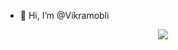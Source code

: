 - 👋 Hi, I’m @Vikramobli

<!---
Vikramobli/Vikramobli is a ✨ special ✨ repository because its `README.md` (this file) appears on your GitHub profile.
You can click the Preview link to take a look at your changes.
--->
<div align = "center">
<a href="">
  <img  src="https://github-readme-stats.vercel.app/api?username=Vikramobli&show_icons=true&theme=shades-of-purple&count_private&trueshow_icons=true" />
</a>
</div>
